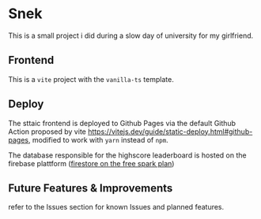 # Snek

This is a small project i did during a slow day of university for my girlfriend.

## Frontend

This is a `vite` project with the `vanilla-ts` template.

## Deploy

The sttaic frontend is deployed to Github Pages via the default Github Action proposed by vite <https://vitejs.dev/guide/static-deploy.html#github-pages>, modified to work with `yarn` instead of `npm`.

The database responsible for the highscore leaderboard is hosted on the firebase plattform ([firestore on the free spark plan](https://firebase.google.com/products/firestore))

## Future Features & Improvements

refer to the Issues section for known Issues and planned features.
